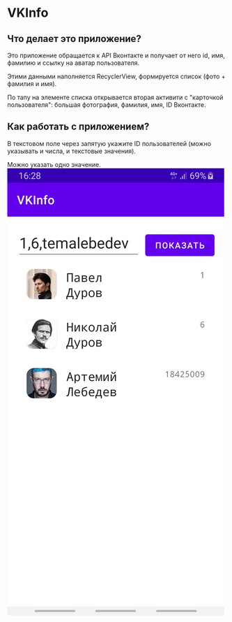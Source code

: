 # VKInfo
## Что делает это приложение?
Это приложение обращается к API Вконтакте и получает от него id, имя, фамилию и ссылку на аватар пользователя.

Этими данными наполняется RecyclerView, формируется список (фото + фамилия и имя).

По тапу на элементе списка открывается вторая активити с "карточкой пользователя": большая фотография, фамилия, имя, ID Вконтакте.

## Как работать с приложением?
В текстовом поле через запятую укажите ID пользователей (можно указывать и числа, и текстовые значения).

Можно указать одно значение.
![alt text](Screenshot_20210208-162853_VKInfo.jpg "Главный экран")
